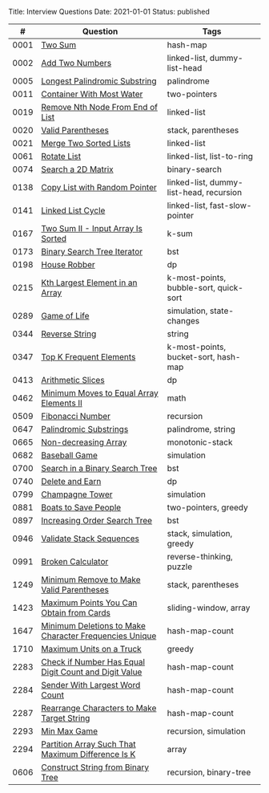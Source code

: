 Title: Interview Questions 
Date: 2021-01-01
Status: published


| # | Question | Tags |
|----|----|----|
| 0001 | [Two Sum](https://tofucode.com/posts/leetcode_0001_two-sum.html) | hash-map |
| 0002 | [Add Two Numbers](https://tofucode.com/posts/leetcode_0002_add-two-numbers.html) | linked-list, dummy-list-head |
| 0005 | [Longest Palindromic Substring](https://tofucode.com/posts/leetcode_0005_longest-palindromic-substring.html) | palindrome |
| 0011 | [Container With Most Water](https://tofucode.com/posts/leetcode_0011_container-with-most-water.html) | two-pointers |
| 0019 | [Remove Nth Node From End of List](https://tofucode.com/posts/leetcode_0019_remove-nth-node-from-end-of-list.html) | linked-list |
| 0020 | [Valid Parentheses](https://tofucode.com/posts/leetcode_0020_valid-parentheses.html) | stack, parentheses |
| 0021 | [Merge Two Sorted Lists](https://tofucode.com/posts/leetcode_0021_merge-two-sorted-lists.html) | linked-list |
| 0061 | [Rotate List](https://tofucode.com/posts/leetcode_0061_rotate-list.html) | linked-list, list-to-ring |
| 0074 | [Search a 2D Matrix](https://tofucode.com/posts/leetcode_0074_search-a-2d-matrix.html) | binary-search |
| 0138 | [Copy List with Random Pointer](https://tofucode.com/posts/leetcode_0138_copy-list-with-random-pointer.html) | linked-list, dummy-list-head, recursion |
| 0141 | [Linked List Cycle](https://tofucode.com/posts/leetcode_0141_linked-list-cycle.html) | linked-list, fast-slow-pointer |
| 0167 | [Two Sum II - Input Array Is Sorted](https://tofucode.com/posts/leetcode_0167_two-sum-ii-input-array-is-sorted.html) | k-sum |
| 0173 | [Binary Search Tree Iterator](https://tofucode.com/posts/leetcode_0173_binary-search-tree-iterator.html) | bst |
| 0198 | [House Robber](https://tofucode.com/posts/leetcode_0198_house-robber.html) | dp |
| 0215 | [Kth Largest Element in an Array](https://tofucode.com/posts/leetcode_0215_kth-largest-element-in-an-array.html) | k-most-points, bubble-sort, quick-sort |
| 0289 | [Game of Life](https://tofucode.com/posts/leetcode_0289_game-of-life.html) | simulation, state-changes |
| 0344 | [Reverse String](https://tofucode.com/posts/leetcode_0344_reverse-string.html) | string |
| 0347 | [Top K Frequent Elements](https://tofucode.com/posts/leetcode_0347_top-k-frequent-elements.html) | k-most-points, bucket-sort, hash-map |
| 0413 | [Arithmetic Slices](https://tofucode.com/posts/leetcode_0413_arithmetic-slices.html) | dp |
| 0462 | [Minimum Moves to Equal Array Elements II](https://tofucode.com/posts/leetcode_0462_minimum-moves-to-equal-array-elements-ii.html) | math |
| 0509 | [Fibonacci Number](https://tofucode.com/posts/leetcode_0509_fibonacci-number.html) | recursion |
| 0647 | [Palindromic Substrings](https://tofucode.com/posts/leetcode_0647_palindromic-substrings.html) | palindrome, string |
| 0665 | [Non-decreasing Array](https://tofucode.com/posts/leetcode_0665_non-decreasing-array.html) | monotonic-stack |
| 0682 | [Baseball Game](https://tofucode.com/posts/leetcode_0682_baseball-game.html) | simulation |
| 0700 | [Search in a Binary Search Tree](https://tofucode.com/posts/leetcode_0700_search-in-a-binary-search-tree.html) | bst |
| 0740 | [Delete and Earn](https://tofucode.com/posts/leetcode_0740_delete-and-earn.html) | dp |
| 0799 | [Champagne Tower](https://tofucode.com/posts/leetcode_0799_champagne-tower.html) | simulation |
| 0881 | [Boats to Save People](https://tofucode.com/posts/leetcode_0881_boats-to-save-people.html) | two-pointers, greedy |
| 0897 | [Increasing Order Search Tree](https://tofucode.com/posts/leetcode_0897_increasing-order-search-tree.html) | bst |
| 0946 | [Validate Stack Sequences](https://tofucode.com/posts/leetcode_0946_validate-stack-sequences.html) | stack, simulation, greedy |
| 0991 | [Broken Calculator](https://tofucode.com/posts/leetcode_0991_broken-calculator.html) | reverse-thinking, puzzle |
| 1249 | [Minimum Remove to Make Valid Parentheses](https://tofucode.com/posts/leetcode_1249_minimum-remove-to-make-valid-parentheses.html) | stack, parentheses |
| 1423 | [Maximum Points You Can Obtain from Cards](https://tofucode.com/posts/leetcode_1423_maximum-points-you-can-obtain-from-cards.html) | sliding-window, array |
| 1647 | [Minimum Deletions to Make Character Frequencies Unique](https://tofucode.com/posts/leetcode_1647_minimum-deletions-to-make-character-frequencies-unique.html) | hash-map-count |
| 1710 | [Maximum Units on a Truck](https://tofucode.com/posts/leetcode_1710_maximum-units-on-a-truck.html) | greedy |
| 2283 | [Check if Number Has Equal Digit Count and Digit Value](https://tofucode.com/posts/leetcode_2283_check-if-number-has-equal-digit-count-and-digit-value.html) | hash-map-count |
| 2284 | [Sender With Largest Word Count](https://tofucode.com/posts/leetcode_2284_sender-with-largest-word-count.html) | hash-map-count |
| 2287 | [Rearrange Characters to Make Target String](https://tofucode.com/posts/leetcode_2287_rearrange-characters-to-make-target-string.html) | hash-map-count |
| 2293 | [Min Max Game](https://tofucode.com/posts/leetcode_2293_min-max-game.html) | recursion, simulation |
| 2294 | [Partition Array Such That Maximum Difference Is K](https://tofucode.com/posts/leetcode_2294_partition-array-such-that-maximum-difference-is-k.html) | array |
| 0606 | [Construct String from Binary Tree](https://tofucode.com/posts/leetcode_0606_construct-string-from-binary-tree.html) | recursion, binary-tree |
